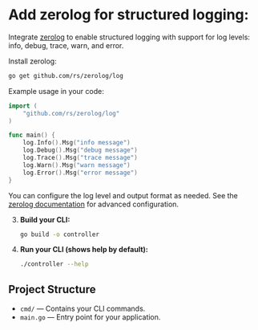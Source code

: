# **Add zerolog for structured logging:**

   Integrate [zerolog](https://github.com/rs/zerolog) to enable structured logging with support for log levels: info, debug, trace, warn, and error.
   
   Install zerolog:
   ```sh
   go get github.com/rs/zerolog/log
   ```
   
   Example usage in your code:
   ```go
   import (
       "github.com/rs/zerolog/log"
   )

   func main() {
       log.Info().Msg("info message")
       log.Debug().Msg("debug message")
       log.Trace().Msg("trace message")
       log.Warn().Msg("warn message")
       log.Error().Msg("error message")
   }
   ```
   
   You can configure the log level and output format as needed. See the [zerolog documentation](https://github.com/rs/zerolog) for advanced configuration.

3. **Build your CLI:**
   ```sh
   go build -o controller
   ```

4. **Run your CLI (shows help by default):**
   ```sh
   ./controller --help
   ```

## Project Structure

- `cmd/` — Contains your CLI commands.
- `main.go` — Entry point for your application.
